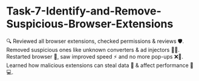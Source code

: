 # Task-7-Identify-and-Remove-Suspicious-Browser-Extensions
🔍 Reviewed all browser extensions, checked permissions &amp; reviews 🛡️. Removed suspicious ones like unknown converters &amp; ad injectors 🚫🧩. Restarted browser 🔄, saw improved speed ⚡ and no more pop-ups ❌📢. Learned how malicious extensions can steal data 🔐 &amp; affect performance 🧠💻.
